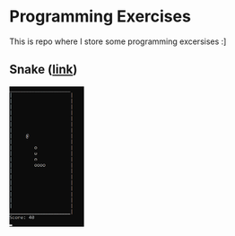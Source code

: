 # Programming Exercises

This is repo where I store some programming excersises :]

## Snake ([link](https://github.com/TomasBouda/ProgrammingExercises/tree/master/src/TomLabs.ProgEx/TomLabs.ProgEx.Snake.CLI))

<img src="https://github.com/TomasBouda/ProgrammingExercises/blob/master/img/snake.png" height="250" />
